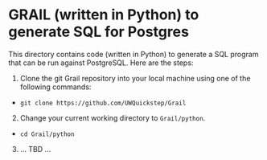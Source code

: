 GRAIL (written in Python) to generate SQL for Postgres
======================================================
This directory contains code (written in Python) to generate a SQL program 
that can be run against PostgreSQL. Here are the steps:

1. Clone the git Grail repository into your local machine using one of the
   following commands:
  * `git clone https://github.com/UWQuickstep/Grail`

2. Change your current working directory to `Grail/python`.
  * `cd Grail/python`

3. ... TBD ... 
